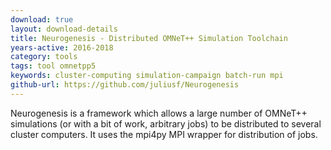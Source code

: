 ```yaml
---
download: true
layout: download-details
title: Neurogenesis - Distributed OMNeT++ Simulation Toolchain
years-active: 2016-2018
category: tools
tags: tool omnetpp5
keywords: cluster-computing simulation-campaign batch-run mpi
github-url: https://github.com/juliusf/Neurogenesis
---
```


Neurogenesis is a framework which allows a large number of OMNeT++ simulations
(or with a bit of work, arbitrary jobs) to be distributed to several cluster computers.
It uses the mpi4py MPI wrapper for distribution of jobs.

